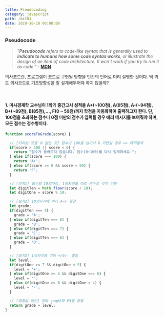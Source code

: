 ```yaml
---
title: Pseudocoding
category: javascript
path: /mil01
date: 2020-10-10 00:00:00
---
```


### Pseudocode

> _"**Pseudocode** refers to code-like syntax that is generally used to **indicate to humans how some code syntax works**, or illustrate the design of an item of code architecture. It won't work if you try to run it as code."_ - [**MDN**](https://developer.mozilla.org/en-US/docs/Glossary/Pseudocode)

의사코드란, 프로그램이 코드로 구현될 방향을 인간의 언어로 미리 설명한 것이다. 딱 봐도 의사코드로 기초방향성을 잘 설계해두어야 하지 않을까?
<br>
<br>
<br>

#### 1. 미시경제학 교수님이 1학기 중간고사 성적을 A+(~100점), A(95점), A-(~94점), B+(~89점), B(85점),..., F(0 ~ 59점)까지 학점을 자동화하여 출력하고자 한다. 단, 100점을 초과하는 점수나 0점 미만의 점수가 입력될 경우 에러 메시지를 보여줘야 하며, 모든 점수는 정수형이다.

```js
function scoreToGrade(score) {

  // [더이상 쪼갤 수 없는 것] 점수가 100을 넘거나 0 미만일 경우 => 에러출력
  if(score > 100 || score < 0) {
    return "점수가 올바르지 않습니다. 점수(0~100)를 다시 입력하세요.";
  } else if(score === 100) {
    return 'A+';
  } else if(score >= 0 && score < 60) {
    return 'F';
  }

  // [로직1] 점수의 10의자리, 1의자리를 따로 변수로 각각 선언
  let digitTen = Math.floor(score / 10);
  let digitOne = score % 10;

  // [로직2] 10의자리에 따라 A~F 결정
  let grade;
  if(digitTen === 9) {
    grade = 'A';
  } else if(digitTen === 8) {
    grade = 'B';
  } else if(digitTen === 7) {
    grade = 'C';
  } else if(digitTen === 6) {
    grade = 'D';
  }

  // [로직3] 1의자리에 따라 +/0/- 결정
  let level;
  if(digitOne >= 7 && digitOne < 9) {
    level = '+';
  } else if(digitOne >= 4 && digitOne <== 6) {
    level = '';
  } else if(digitOne >= 0 && digitOne < 4) {
    level = '-';
  }

  // [최종값 리턴] 위의 seq#2와 #3을 종합
  return grade + level;
}
```

